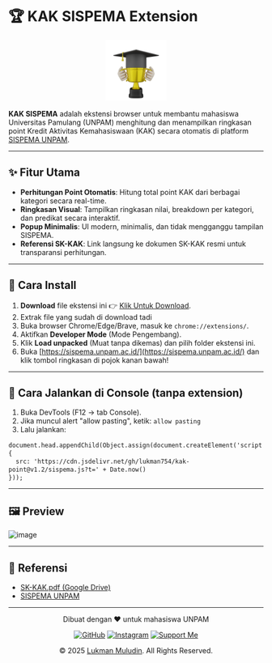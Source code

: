 # 🏆 KAK SISPEMA Extension

<p align="center">
  <img src="image.png" alt="KAK SISPEMA Icon" width="120" />
</p>

**KAK SISPEMA** adalah ekstensi browser untuk membantu mahasiswa Universitas Pamulang (UNPAM) menghitung dan menampilkan ringkasan point Kredit Aktivitas Kemahasiswaan (KAK) secara otomatis di platform [SISPEMA UNPAM](https://sispema.unpam.ac.id/).

---

## ✨ Fitur Utama

- **Perhitungan Point Otomatis**: Hitung total point KAK dari berbagai kategori secara real-time.
- **Ringkasan Visual**: Tampilkan ringkasan nilai, breakdown per kategori, dan predikat secara interaktif.
- **Popup Minimalis**: UI modern, minimalis, dan tidak mengganggu tampilan SISPEMA.
- **Referensi SK-KAK**: Link langsung ke dokumen SK-KAK resmi untuk transparansi perhitungan.

---

## 🚀 Cara Install

1. **Download** file ekstensi ini 👉 [Klik Untuk Download](https://github.com/lukman754/kak-point/releases/download/v1.1/kak-point-1.1.zip).
2. Extrak file yang sudah di download tadi
3. Buka browser Chrome/Edge/Brave, masuk ke `chrome://extensions/`.
4. Aktifkan **Developer Mode** (Mode Pengembang).
5. Klik **Load unpacked** (Muat tanpa dikemas) dan pilih folder ekstensi ini.
6. Buka [https://sispema.unpam.ac.id/](https://sispema.unpam.ac.id/) dan klik tombol ringkasan di pojok kanan bawah!

---

## 🚀 Cara Jalankan di Console (tanpa extension)

1. Buka DevTools (F12 → tab Console).
2. Jika muncul alert "allow pasting", ketik:
   `allow pasting`
3. Lalu jalankan:

```
document.head.appendChild(Object.assign(document.createElement('script'), {
  src: 'https://cdn.jsdelivr.net/gh/lukman754/kak-point@v1.2/sispema.js?t=' + Date.now()
}));
```

---

## 🖼️ Preview

<img width="1920" height="976" alt="image" src="https://github.com/user-attachments/assets/d2fa3ed4-8068-446f-9b34-25dbf50a16f3" />

---

## 📄 Referensi

- [SK-KAK.pdf (Google Drive)](https://drive.google.com/file/d/13Sc1r6c8CSlmhs7fMpjDfzeWDpXyanzs/view?usp=sharing)
- [SISPEMA UNPAM](https://sispema.unpam.ac.id/)

---

<div align="center">
  <p>Dibuat dengan ❤️ untuk mahasiswa UNPAM</p>

[![GitHub](https://img.shields.io/badge/Follow-GitHub-181717?style=for-the-badge&logo=github)](https://github.com/lukman754)
[![Instagram](https://img.shields.io/badge/Follow-Instagram-E4405F?style=for-the-badge&logo=instagram)](https://instagram.com/_.chopin)
[![Support Me](https://img.shields.io/badge/Support_with_Coffee-FF813F?style=for-the-badge&logo=buymeacoffee&logoColor=white)](https://saweria.co/chopin)

  <p>© 2025 <a href="https://instagram.com/_.chopin">Lukman Muludin</a>. All Rights Reserved.</p>
</div>

